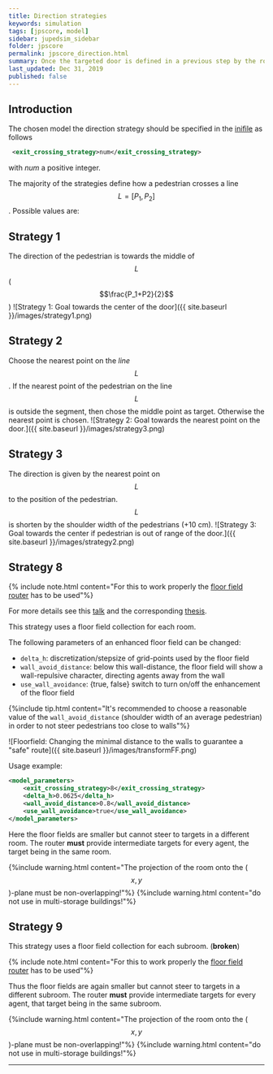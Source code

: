 ```yaml
---
title: Direction strategies
keywords: simulation
tags: [jpscore, model]
sidebar: jupedsim_sidebar
folder: jpscore
permalink: jpscore_direction.html
summary: Once the targeted door is defined in a previous step by the router, the pedestrian aims at a specific point on the door. This point defines the desired direction of the pedestrian. This pages shows different methods how to define this point.
last_updated: Dec 31, 2019
published: false
---
```


## Introduction

The chosen model the direction strategy should be specified in the [inifile](jpscore_inifile.html) as follows

```xml
 <exit_crossing_strategy>num</exit_crossing_strategy>
```

with *num* a positive integer.

The majority of the strategies define how a pedestrian crosses a line $$L = [P_1, P_2]$$. Possible values are:

## Strategy 1
The direction of the pedestrian is towards the middle of $$L$$ ($$\frac{P_1+P2}{2}$$)
![Strategy 1: Goal towards the center of the door]({{ site.baseurl }}/images/strategy1.png)

## Strategy 2
Choose the nearest point on the *line* $$L$$. 
If the nearest point of the pedestrian on the line $$L$$ is outside the segment, then chose the middle point as target.
Otherwise the nearest point is chosen.
![Strategy 2: Goal towards the nearest point on the door.]({{ site.baseurl }}/images/strategy3.png)

## Strategy 3 
The direction is given by the nearest point on $$L$$ to the position of the pedestrian.
$$L$$ is shorten by the shoulder width of the pedestrians (+10 cm).
![Strategy 3: Goal towards the center if pedestrian is out of range of the door.]({{ site.baseurl }}/images/strategy2.png)

## Strategy 8 
{% include note.html content="For this to work properly the [floor field router](jpscore_routing.html#floorfield-router) has to be used"%}

For more details see this [talk](https://fz-juelich.sciebo.de/index.php/s/s1ORGTUssCsHDHC) and the corresponding [thesis](https://fz-juelich.sciebo.de/index.php/s/VFnUCH2gtz1mSoL).

This strategy uses a floor field collection for each room.

The following parameters of an enhanced floor field can be changed:
- `delta_h`: discretization/stepsize of grid-points used by the floor field
- `wall_avoid_distance`: below this wall-distance, the floor field will show a wall-repulsive character, directing agents away from the wall
- `use_wall_avoidance`: {true, false} switch to turn on/off the enhancement of the floor field

{%include tip.html content="It's recommended to choose a reasonable value of the `wall_avoid_distance` (shoulder width of an average  pedestrian) in order to not steer pedestrians too close to walls"%}

![Floorfield: Changing the minimal distance to the walls to guarantee a "safe" route]({{ site.baseurl }}/images/transformFF.png)

Usage example:
```xml
<model_parameters>
    <exit_crossing_strategy>8</exit_crossing_strategy>
    <delta_h>0.0625</delta_h>
    <wall_avoid_distance>0.8</wall_avoid_distance>
    <use_wall_avoidance>true</use_wall_avoidance>
</model_parameters>
```


Here the floor fields are smaller but cannot steer to targets in a different room.
The router **must** provide intermediate targets for every agent, the target being in the same room.

{%include warning.html content="The projection of the room onto the ($$x,\, y$$)-plane must be non-overlapping!"%}
{%include warning.html content="do not use in multi-storage buildings!"%}

## Strategy 9
This strategy uses a floor field collection for each subroom. (__broken__)

{% include note.html content="For this to work properly the [floor field router](jpscore_routing.html#floorfield-router) has to be used"%}

Thus the floor fields are again smaller but cannot steer to targets in a different subroom.
The router **must** provide intermediate targets for every agent, that target being in the same subroom.

{%include warning.html content="The projection of the room onto the ($$x,\, y$$)-plane must be non-overlapping!"%}
{%include warning.html content="do not use in multi-storage buildings!"%}



---



[#Chraibi2011]: http://aimsciences.org/journals/displayPaper.jsp?paperID=6440 "Chraibi el al. Force-based models of pedestrian dynamics.  Pages: 425 - 442, Volume 6, Issue 3, September 2011"
